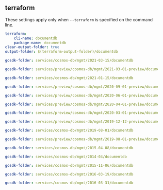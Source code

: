 
## terraform

These settings apply only when `--terraform` is specified on the command line.

``` yaml $(terraform)
terraform:
    cli-name: documentdb
    package-name: documentdb
clear-output-folder: true
output-folder: $(terraform-output-folder)/documentdb
```

``` yaml $(tag) == 'package-2021-03' && $(terraform)
gosdk-folder: services/cosmos-db/mgmt/2021-03-15/documentdb
```

``` yaml $(tag) == 'package-2021-03-preview' && $(terraform)
gosdk-folder: services/preview/cosmos-db/mgmt/2021-03-01-preview/documentdb
```

``` yaml $(tag) == 'package-2021-01' && $(terraform)
gosdk-folder: services/cosmos-db/mgmt/2021-01-15/documentdb
```

``` yaml $(tag) == 'package-2020-09' && $(terraform)
gosdk-folder: services/preview/cosmos-db/mgmt/2020-09-01-preview/documentdb
```

``` yaml $(tag) == 'package-2020-06-preview' && $(terraform)
gosdk-folder: services/preview/cosmos-db/mgmt/2020-06-01-preview/documentdb
```

``` yaml $(tag) == 'package-2020-04' && $(terraform)
gosdk-folder: services/preview/cosmos-db/mgmt/2020-04-01-preview/documentdb
```

``` yaml $(tag) == 'package-2020-03' && $(terraform)
gosdk-folder: services/preview/cosmos-db/mgmt/2020-03-01-preview/documentdb
```

``` yaml $(tag) == 'package-2019-12' && $(terraform)
gosdk-folder: services/preview/cosmos-db/mgmt/2019-12-12-preview/documentdb
```

``` yaml $(tag) == 'package-2019-08' && $(terraform)
gosdk-folder: services/cosmos-db/mgmt/2019-08-01/documentdb
```

``` yaml $(tag) == 'package-2019-08-preview' && $(terraform)
gosdk-folder: services/preview/cosmos-db/mgmt/2019-08-01-preview/documentdb
```

``` yaml $(tag) == 'package-2015-04' && $(terraform)
gosdk-folder: services/cosmos-db/mgmt/2015-04-08/documentdb
```

``` yaml $(tag) == 'package-2014-04' && $(terraform)
gosdk-folder: services/cosmos-db/mgmt/2014-04/documentdb
```

``` yaml $(tag) == 'package-2015-11' && $(terraform)
gosdk-folder: services/cosmos-db/mgmt/2015-11-06/documentdb
```

``` yaml $(tag) == 'package-2016-03-19' && $(terraform)
gosdk-folder: services/cosmos-db/mgmt/2016-03-19/documentdb
```

``` yaml $(tag) == 'package-2016-03-31' && $(terraform)
gosdk-folder: services/cosmos-db/mgmt/2016-03-31/documentdb
```
